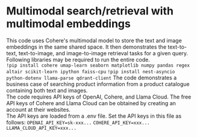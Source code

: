 # Multimodal search/retrieval with multimodal embeddings
This code uses Cohere's multimodal model to store the text and image embeddings in the same shared space. It then demonstrates the text-to-text, text-to-image, and image-to-image retrieval tasks for a given query.  
Following libraries may be required to run the entire code.  
```!pip install cohere umap-learn seaborn matplotlib numpy pandas regex altair scikit-learn ipython faiss-cpu```
```!pip install nest-asyncio python-dotenv llama-parse qdrant-client```
The code demonstrates a business case of searching product information from a product catalogue containing both text and images.  
The code requires API keys of OpenAI, Cohere, and Llama Cloud. The free API keys of Cohere and Llama Cloud can be obtained by creating an account at their websites.  
The API keys are loaded from a .env file. Set the API keys in this file as follows:
```OPENAI_API_KEY=sk-xxx...```
```COHERE_API_KEY=xxx...```
```LLAMA_CLOUD_API_KEY=xxx...```

